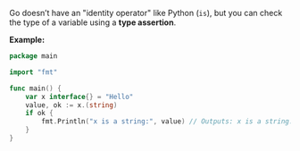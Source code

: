 Go doesn’t have an "identity operator" like Python (`is`), but you can check the type of a variable using a **type assertion**.

**Example:**

```go
package main

import "fmt"

func main() {
    var x interface{} = "Hello"
    value, ok := x.(string)
    if ok {
        fmt.Println("x is a string:", value) // Outputs: x is a string: Hello
    }
}
```
